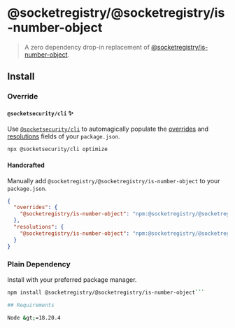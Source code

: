 # @socketregistry/@socketregistry/is-number-object

> A zero dependency drop-in replacement of
> [@socketregistry/is-number-object](https://www.npmjs.com/package/@socketregistry/is-number-object).

## Install

### Override

#### `@socketsecurity/cli` :sparkles:

Use [`@socketsecurity/cli`](https://www.npmjs.com/package/@socketsecurity/cli)
to automagically populate the
[overrides](https://docs.npmjs.com/cli/v9/configuring-npm/package-json#overrides)
and [resolutions](https://yarnpkg.com/configuration/manifest#resolutions) fields
of your `package.json`.

```sh
npx @socketsecurity/cli optimize
```

#### Handcrafted

Manually add `@socketregistry/@socketregistry/is-number-object` to your
`package.json`.

```json
{
  "overrides": {
    "@socketregistry/is-number-object": "npm:@socketregistry/@socketregistry/is-number-object@^1"
  },
  "resolutions": {
    "@socketregistry/is-number-object": "npm:@socketregistry/@socketregistry/is-number-object@^1"
  }
}
```

### Plain Dependency

Install with your preferred package manager.

````sh
npm install @socketregistry/@socketregistry/is-number-object```

## Requirements

Node &gt;=18.20.4
````
